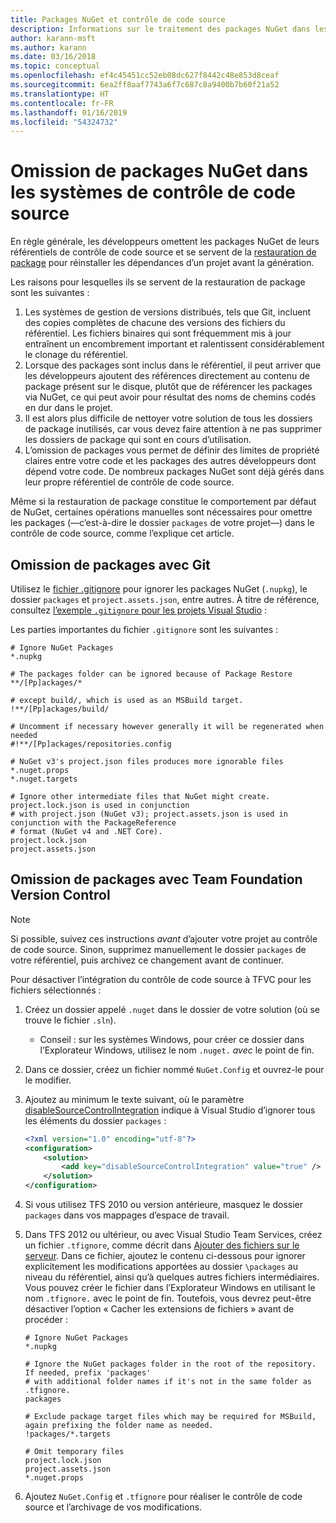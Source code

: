```yaml
---
title: Packages NuGet et contrôle de code source
description: Informations sur le traitement des packages NuGet dans les systèmes de contrôle de code source et de gestion de versions, et sur l’omission de packages avec git et TFVC.
author: karann-msft
ms.author: karann
ms.date: 03/16/2018
ms.topic: conceptual
ms.openlocfilehash: ef4c45451cc52eb08dc627f8442c48e853d8ceaf
ms.sourcegitcommit: 6ea2ff8aaf7743a6f7c687c8a9400b7b60f21a52
ms.translationtype: HT
ms.contentlocale: fr-FR
ms.lasthandoff: 01/16/2019
ms.locfileid: "54324732"
---
```

# <a name="omitting-nuget-packages-in-source-control-systems"></a>Omission de packages NuGet dans les systèmes de contrôle de code source

En règle générale, les développeurs omettent les packages NuGet de leurs référentiels de contrôle de code source et se servent de la [restauration de package](package-restore.md) pour réinstaller les dépendances d’un projet avant la génération.

Les raisons pour lesquelles ils se servent de la restauration de package sont les suivantes :

1. Les systèmes de gestion de versions distribués, tels que Git, incluent des copies complètes de chacune des versions des fichiers du référentiel. Les fichiers binaires qui sont fréquemment mis à jour entraînent un encombrement important et ralentissent considérablement le clonage du référentiel.
1. Lorsque des packages sont inclus dans le référentiel, il peut arriver que les développeurs ajoutent des références directement au contenu de package présent sur le disque, plutôt que de référencer les packages via NuGet, ce qui peut avoir pour résultat des noms de chemins codés en dur dans le projet.
1. Il est alors plus difficile de nettoyer votre solution de tous les dossiers de package inutilisés, car vous devez faire attention à ne pas supprimer les dossiers de package qui sont en cours d’utilisation.
1. L’omission de packages vous permet de définir des limites de propriété claires entre votre code et les packages des autres développeurs dont dépend votre code. De nombreux packages NuGet sont déjà gérés dans leur propre référentiel de contrôle de code source.

Même si la restauration de package constitue le comportement par défaut de NuGet, certaines opérations manuelles sont nécessaires pour omettre les packages (&mdash;c’est-à-dire le dossier `packages` de votre projet&mdash;) dans le contrôle de code source, comme l’explique cet article.

## <a name="omitting-packages-with-git"></a>Omission de packages avec Git

Utilisez le [fichier .gitignore](https://git-scm.com/docs/gitignore) pour ignorer les packages NuGet (`.nupkg`), le dossier `packages` et `project.assets.json`, entre autres. À titre de référence, consultez [l’exemple `.gitignore` pour les projets Visual Studio](https://github.com/github/gitignore/blob/master/VisualStudio.gitignore) :

Les parties importantes du fichier `.gitignore` sont les suivantes :

```gitignore
# Ignore NuGet Packages
*.nupkg

# The packages folder can be ignored because of Package Restore
**/[Pp]ackages/*

# except build/, which is used as an MSBuild target.
!**/[Pp]ackages/build/

# Uncomment if necessary however generally it will be regenerated when needed
#!**/[Pp]ackages/repositories.config

# NuGet v3's project.json files produces more ignorable files
*.nuget.props
*.nuget.targets

# Ignore other intermediate files that NuGet might create. project.lock.json is used in conjunction
# with project.json (NuGet v3); project.assets.json is used in conjunction with the PackageReference
# format (NuGet v4 and .NET Core).
project.lock.json
project.assets.json
```

## <a name="omitting-packages-with-team-foundation-version-control"></a>Omission de packages avec Team Foundation Version Control

> [!Note]
> Si possible, suivez ces instructions *avant* d’ajouter votre projet au contrôle de code source. Sinon, supprimez manuellement le dossier `packages` de votre référentiel, puis archivez ce changement avant de continuer.

Pour désactiver l’intégration du contrôle de code source à TFVC pour les fichiers sélectionnés :

1. Créez un dossier appelé `.nuget` dans le dossier de votre solution (où se trouve le fichier `.sln`).
    - Conseil : sur les systèmes Windows, pour créer ce dossier dans l’Explorateur Windows, utilisez le nom `.nuget.` *avec* le point de fin.

1. Dans ce dossier, créez un fichier nommé `NuGet.Config` et ouvrez-le pour le modifier.

1. Ajoutez au minimum le texte suivant, où le paramètre [disableSourceControlIntegration](../reference/nuget-config-file.md#solution-section) indique à Visual Studio d’ignorer tous les éléments du dossier `packages` :

   ```xml
   <?xml version="1.0" encoding="utf-8"?>
   <configuration>
       <solution>
           <add key="disableSourceControlIntegration" value="true" />
       </solution>
   </configuration>
   ```

1. Si vous utilisez TFS 2010 ou version antérieure, masquez le dossier `packages` dans vos mappages d’espace de travail.

1. Dans TFS 2012 ou ultérieur, ou avec Visual Studio Team Services, créez un fichier `.tfignore`, comme décrit dans [Ajouter des fichiers sur le serveur](/vsts/tfvc/add-files-server?view=vsts#tfignore). Dans ce fichier, ajoutez le contenu ci-dessous pour ignorer explicitement les modifications apportées au dossier `\packages` au niveau du référentiel, ainsi qu’à quelques autres fichiers intermédiaires. Vous pouvez créer le fichier dans l’Explorateur Windows en utilisant le nom `.tfignore.` avec le point de fin. Toutefois, vous devrez peut-être désactiver l’option « Cacher les extensions de fichiers » avant de procéder :

   ```cli
   # Ignore NuGet Packages
   *.nupkg

   # Ignore the NuGet packages folder in the root of the repository. If needed, prefix 'packages'
   # with additional folder names if it's not in the same folder as .tfignore.   
   packages

   # Exclude package target files which may be required for MSBuild, again prefixing the folder name as needed.
   !packages/*.targets

   # Omit temporary files
   project.lock.json
   project.assets.json
   *.nuget.props
   ```

1. Ajoutez `NuGet.Config` et `.tfignore` pour réaliser le contrôle de code source et l’archivage de vos modifications.
